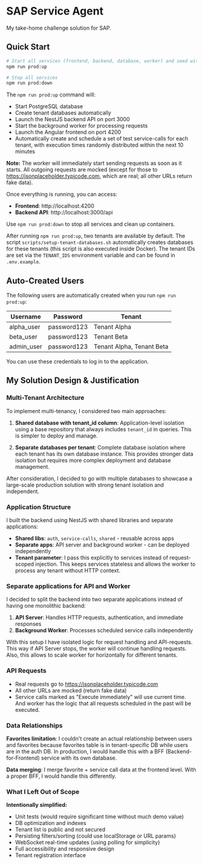 # SAP Service Agent

My take-home challenge solution for SAP.

## Quick Start

```bash
# Start all services (frontend, backend, database, worker) and seed with sample data
npm run prod:up

# Stop all services
npm run prod:down
```


The `npm run prod:up` command will:
- Start PostgreSQL database
- Create tenant databases automatically
- Launch the NestJS backend API on port 3000
- Start the background worker for processing requests
- Launch the Angular frontend on port 4200
- Automatically create and schedule a set of test service-calls for each tenant, with execution times randomly distributed within the next 10 minutes

**Note:** The worker will immediately start sending requests as soon as it starts. All outgoing requests are mocked (except for those to https://jsonplaceholder.typicode.com, which are real; all other URLs return fake data).

Once everything is running, you can access:
- **Frontend**: http://localhost:4200
- **Backend API**: http://localhost:3000/api

Use `npm run prod:down` to stop all services and clean up containers.

After running `npm run prod:up`, two tenants are available by default. The script `scripts/setup-tenant-databases.sh` automatically creates databases for these tenants (this script is also executed inside Docker). The tenant IDs are set via the `TENANT_IDS` environment variable and can be found in `.env.example`.

## Auto-Created Users

The following users are automatically created when you run `npm run prod:up`:

| Username     | Password     | Tenant        |
|--------------|--------------|---------------|
| alpha_user   | password123  | Tenant Alpha  |
| beta_user    | password123  | Tenant Beta   |
| admin_user   | password123  | Tenant Alpha, Tenant Beta  |

You can use these credentials to log in to the application.

## My Solution Design & Justification

### Multi-Tenant Architecture

To implement multi-tenancy, I considered two main approaches:

1. **Shared database with tenant_id column**: Application-level isolation using a base repository that always includes `tenant_id` in queries. This is simpler to deploy and manage.

2. **Separate databases per tenant**: Complete database isolation where each tenant has its own database instance. This provides stronger data isolation but requires more complex deployment and database management.

After consideration, I decided to go with multiple databases to showcase a large-scale production solution with strong tenant isolation and independent.
### Application Structure

I built the backend using NestJS with shared libraries and separate applications:
- **Shared libs**: `auth`, `service-calls`, `shared` - reusable across apps
- **Separate apps**: API server and background worker - can be deployed independently
- **Tenant parameter**: I pass this explicitly to services instead of request-scoped injection. This keeps services stateless and allows the worker to process any tenant without HTTP context.

### Separate applications for API and Worker

I decided to split the backend into two separate applications instead of having one monolithic backend:

1. **API Server**: Handles HTTP requests, authentication, and immediate responses
2. **Background Worker**: Processes scheduled service calls independently

With this setup I have isolated logic for request handling and API-requests. This way if API Server stops, the worker will continue handling requests. Also, this allows to scale worker for horizontally for different tenants.

### API Requests

- Real requests go to https://jsonplaceholder.typicode.com
- All other URLs are mocked (return fake data)
- Service calls marked as "Execute immediately" will use current time. And worker has the logic that all requests scheduled in the past will be executed.

### Data Relationships

**Favorites limitation**: I couldn't create an actual relationship between users and favorites because favorites table is in tenant-specific DB while users are in the auth DB. In production, I would handle this with a BFF (Backend-for-Frontend) service with its own database.

**Data merging**: I merge favorite + service call data at the frontend level. With a proper BFF, I would handle this differently.

### What I Left Out of Scope

**Intentionally simplified:**
- Unit tests (would require significant time without much demo value)
- DB optimization and indexes
- Tenant list is public and not secured
- Persisting filters/sorting (could use localStorage or URL params)
- WebSocket real-time updates (using polling for simplicity)
- Full accessibility and responsive design
- Tenant registration interface
